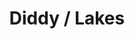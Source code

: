 ---
ee_id: '4110'
site: '1'
type: '2'
url: 2013-31-diddy-lakes
title: Diddy / Lakes
year: '2013'
display_year: '2013'
medium: 1920x1080 H.264/MPEG-4 Part 10 looped digital file (from ​lossless ​Quicktime
  Animation master), media player, 70” flatscreen, armature, various cables
dims: 79 x 36.5 x 11 inches
pitch: Diddy w/ Lake effect .....
ps:
live_url:
related:
youtube:
related_code:
imgs: diddy-lakes-2013-031-install-Heart-01-database-SM.jpg
subheading:
download:
add_credit:
commission:
layout: things-i-made
---